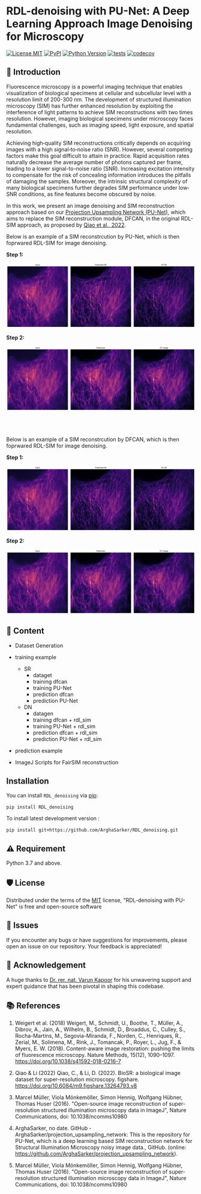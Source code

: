 # RDL-denoising with PU-Net: A Deep Learning Approach Image Denoising for Microscopy

[![License MIT](https://img.shields.io/pypi/l/RDL_denoising.svg?color=green)](https://github.com/ArghaSarker/RDL_denoising/raw/main/LICENSE)
[![PyPI](https://img.shields.io/pypi/v/RDL_denoising.svg?color=green)](https://pypi.org/project/RDL_denoising)
[![Python Version](https://img.shields.io/pypi/pyversions/RDL_denoising.svg?color=green)](https://python.org)
[![tests](https://github.com/ArghaSarker/RDL_denoising/workflows/tests/badge.svg)](https://github.com/ArghaSarker/RDL_denoising/actions)
[![codecov](https://codecov.io/gh/ArghaSarker/RDL_denoising/branch/main/graph/badge.svg)](https://codecov.io/gh/ArghaSarker/RDL_denoising)


## 🗿 Introduction

Fluorescence microscopy is a powerful imaging technique that enables visualization
of biological specimens at
cellular and subcellular level with a resolution limit of 200-300 nm. The development of structured illumination microscopy (SIM) has further enhanced resolution by exploiting the interference of light patterns to achieve SIM reconstructions with two times resolution. However, imaging biological specimens under microscopy faces fundamental challenges, such as imaging speed, light exposure, and spatial resolution.


Achieving high‐quality SIM reconstructions critically depends on acquiring images with a high signal‐to‐noise ratio (SNR). However, several competing factors make this goal difficult to attain in practice. Rapid acquisition rates naturally decrease the average number of photons captured per frame, leading to a lower signal-to-noise ratio (SNR). Increasing excitation intensity to compensate for the risk of concealing information introduces the pitfalls of damaging the samples. Moreover, the intrinsic structural complexity of many biological specimens further degrades SIM performance under low‐SNR conditions, as fine features become obscured by noise.

In this work, we present an image denoising and SIM reconstruction approach based on our [Projection Upsampling Network (PU-Net)](https://github.com/ArghaSarker/projection_upsampling_network), which aims to replace the SIM reconstruction module, DFCAN, in the original RDL-SIM approach, as proposed by [Qiao et al., 2022](https://www.nature.com/articles/s41587-022-01471-3).




Below is an example of a SIM reconstrcution by PU-Net, which is then foprwared RDL-SIM for image denoising.

**Step 1:**

<div align="center">
    <img src="./images/rdl_PU-Net_SR.png" alt="SIM reconsturuction by PU-Net">
</div>

**Step 2:**

<div align="center">
    <img src="./images/rdl_PU-Net_3d.png" alt="PU-Net + RDL denoising">
</div>

<div style="height: 50px;"></div>


Below is an example of a SIM reconstrcution by DFCAN, which is then foprwared RDL-SIM for image denoising.

**Step 1:**

<div align="center">
    <img src="./images/rdl_SIM_SR.png" alt="SIM reconsturuction by DFCAN">
</div>

**Step 2:**

<div align="center">
    <img src="./images/rdl_SIM_3d.png" alt="DFCAN+ RDL denoising">
</div>







<!-- A simple package to use with caped

----------------------------------

This [caped] package was generated with [Cookiecutter] using [@caped]'s [cookiecutter-template] template. -->

## 🧾 Content
- Dataset Generation
- training example
    - SR
        - dataget
        - training dfcan
        - training PU-Net
        - prediction dfcan
        - prediction PU-Net
    - DN
        - datagen
        - training dfcan + rdl_sim
        - training PU-Net + rdl_sim
        - prediction dfcan + rdl_sim
        - prediction PU-Net + rdl_sim

- prediction example
- ImageJ Scripts for FairSIM  reconstruction


## Installation

You can install `RDL_denoising` via [pip]:

    pip install RDL_denoising



To install latest development version :

    pip install git+https://github.com/ArghaSarker/RDL_denoising.git


## ⚠️ Requirement
Python 3.7 and above.




## 🛡 License

Distributed under the terms of the [MIT] license,
"RDL-denoising with PU-Net" is free and open-source software

## 🐞 Issues

If you encounter any bugs or have suggestions for improvements, please open an issue on our repository. Your feedback is appreciated!





## 🙏 Acknowledgement



A huge thanks to [Dr. rer. nat. Varun Kapoor](https://github.com/kapoorlab) for his unwavering support and expert guidance that has been pivotal in shaping this codebase.


## 📚 References
1. Weigert et al. (2018)
Weigert, M., Schmidt, U., Boothe, T., Müller, A., Dibrov, A., Jain, A., Wilhelm, B., Schmidt, D., Broaddus, C., Culley, S., Rocha-Martins, M., Segovia-Miranda, F., Norden, C., Henriques, R., Zerial, M., Solimena, M., Rink, J., Tomancak, P., Royer, L., Jug, F., & Myers, E. W. (2018). Content-aware image restoration: pushing the limits of fluorescence microscopy. Nature Methods, 15(12), 1090–1097. https://doi.org/10.1038/s41592-018-0216-7

2. Qiao & Li (2022)
Qiao, C., & Li, D. (2022). BioSR: a biological image dataset for super-resolution microscopy. figshare. https://doi.org/10.6084/m9.figshare.13264793.v8

3. Marcel Müller, Viola Mönkemöller, Simon Hennig, Wolfgang Hübner, Thomas Huser (2016).
"Open-source image reconstruction of super-resolution structured illumination microscopy data in ImageJ",
Nature Communications, doi: 10.1038/ncomms10980

4. ArghaSarker, no date. GitHub - ArghaSarker/projection_upsampling_network: This is the repository for PU-Net, which is a deep learning based SIM reconstruction network for Structural Illumination Microscopy noisy image data., GitHub. (online: https://github.com/ArghaSarker/projection_upsampling_network).
5. Marcel Müller, Viola Mönkemöller, Simon Hennig, Wolfgang Hübner, Thomas Huser (2016).
"Open-source image reconstruction of super-resolution structured illumination microscopy data in ImageJ",
Nature Communications, doi: 10.1038/ncomms10980



[pip]: https://pypi.org/project/pip/
[caped]: https://github.com/Kapoorlabs-CAPED
[Cookiecutter]: https://github.com/audreyr/cookiecutter
[@caped]: https://github.com/Kapoorlabs-CAPED
[MIT]: http://opensource.org/licenses/MIT
[BSD-3]: http://opensource.org/licenses/BSD-3-Clause
[GNU GPL v3.0]: http://www.gnu.org/licenses/gpl-3.0.txt
[GNU LGPL v3.0]: http://www.gnu.org/licenses/lgpl-3.0.txt
[Apache Software License 2.0]: http://www.apache.org/licenses/LICENSE-2.0
[Mozilla Public License 2.0]: https://www.mozilla.org/media/MPL/2.0/index.txt
[cookiecutter-template]: https://github.com/Kapoorlabs-CAPED/cookiecutter-template

[file an issue]: https://github.com/ArghaSarker/RDL_denoising/issues

[caped]: https://github.com/Kapoorlabs-CAPED/
[tox]: https://tox.readthedocs.io/en/latest/
[pip]: https://pypi.org/project/pip/
[PyPI]: https://pypi.org/
